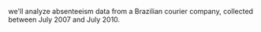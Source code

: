 we'll analyze absenteeism data from a Brazilian courier company, 
collected between July 2007 and July 2010. 
